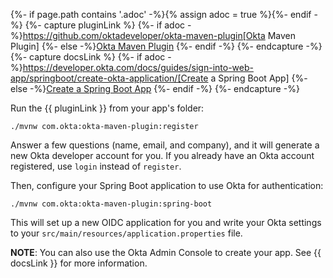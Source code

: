 {%- if page.path contains '.adoc' -%}{% assign adoc = true %}{%- endif -%}
{%- capture pluginLink %}
{%- if adoc -%}https://github.com/oktadeveloper/okta-maven-plugin[Okta Maven Plugin]
{%- else -%}[Okta Maven Plugin](https://github.com/oktadeveloper/okta-maven-plugin)
{%- endif -%}
{%- endcapture -%}
{%- capture docsLink %}
{%- if adoc -%}https://developer.okta.com/docs/guides/sign-into-web-app/springboot/create-okta-application/[Create a Spring Boot App]
{%- else -%}[Create a Spring Boot App](https://developer.okta.com/docs/guides/sign-into-web-app/springboot/create-okta-application/)
{%- endif -%}
{%- endcapture -%}

Run the {{ pluginLink }} from your app's folder:

```shell
./mvnw com.okta:okta-maven-plugin:register
```

Answer a few questions (name, email, and company), and it will generate a new Okta developer account for you. If you already have an Okta account registered, use `login` instead of `register`.

Then, configure your Spring Boot application to use Okta for authentication:

```shell
./mvnw com.okta:okta-maven-plugin:spring-boot
```

This will set up a new OIDC application for you and write your Okta settings to your `src/main/resources/application.properties` file.

**NOTE**: You can also use the Okta Admin Console to create your app. See {{ docsLink }} for more information.
